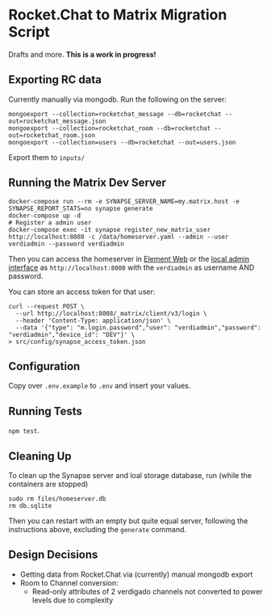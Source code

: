 # Rocket.Chat to Matrix Migration Script

Drafts and more. **This is a work in progress!**

## Exporting RC data

Currently manually via mongodb. Run the following on the server:

```shell
mongoexport --collection=rocketchat_message --db=rocketchat --out=rocketchat_message.json
mongoexport --collection=rocketchat_room --db=rocketchat --out=rocketchat_room.json
mongoexport --collection=users --db=rocketchat --out=users.json
```

Export them to `inputs/`

## Running the Matrix Dev Server

```shell
docker-compose run --rm -e SYNAPSE_SERVER_NAME=my.matrix.host -e SYNAPSE_REPORT_STATS=no synapse generate
docker-compose up -d
# Register a admin user
docker-compose exec -it synapse register_new_matrix_user http://localhost:8008 -c /data/homeserver.yaml --admin --user verdiadmin --password verdiadmin
```

Then you can access the homeserver in [Element Web](https://app.element.io/#/login) or the [local admin interface](http://localhost:8080) as `http://localhost:8008` with the `verdiadmin` as username AND password.

You can store an access token for that user:

```shell
curl --request POST \
  --url http://localhost:8008/_matrix/client/v3/login \
  --header 'Content-Type: application/json' \
  --data '{"type": "m.login.password","user": "verdiadmin","password": "verdiadmin","device_id": "DEV"}' \
> src/config/synapse_access_token.json
```

## Configuration

Copy over `.env.example` to `.env` and insert your values.

## Running Tests

`npm test`.

## Cleaning Up

To clean up the Synapse server and loal storage database, run (while the containers are stopped)

```shell
sudo rm files/homeserver.db
rm db.sqlite
```

Then you can restart with an empty but quite equal server, following the instructions above, excluding the `generate` command.

## Design Decisions

- Getting data from Rocket.Chat via (currently) manual mongodb export
- Room to Channel conversion:
  - Read-only attributes of 2 verdigado channels not converted to power levels due to complexity
